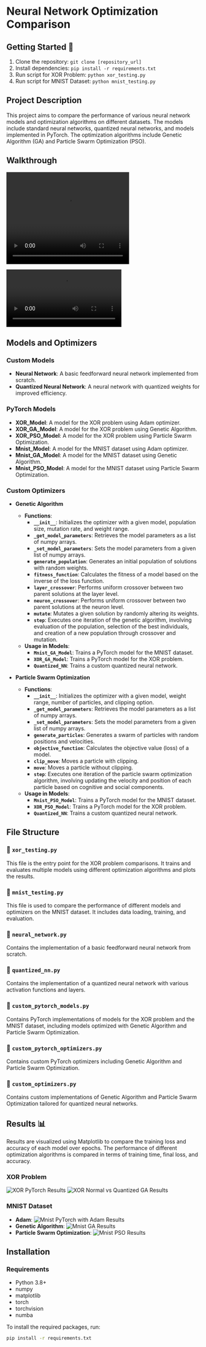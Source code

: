 # Neural Network Optimization Comparison

## Getting Started 🚀

1. Clone the repository: `git clone [repository_url]`
2. Install dependencies: `pip install -r requirements.txt`
3. Run script for XOR Problem: `python xor_testing.py`
4. Run script for MNIST Dataset: `python mnist_testing.py`

## Project Description

This project aims to compare the performance of various neural network models and optimization algorithms on different datasets. The models include standard neural networks, quantized neural networks, and models implemented in PyTorch. The optimization algorithms include Genetic Algorithm (GA) and Particle Swarm Optimization (PSO).

## Walkthrough
<video src="walkthrough.mkv" width="320" height="240" controls></video>

![Video walkthrough](walkthrough.mkv)

## Models and Optimizers

### Custom Models
- **Neural Network**: A basic feedforward neural network implemented from scratch.
- **Quantized Neural Network**: A neural network with quantized weights for improved efficiency.

### PyTorch Models
- **XOR_Model**: A model for the XOR problem using Adam optimizer.
- **XOR_GA_Model**: A model for the XOR problem using Genetic Algorithm.
- **XOR_PSO_Model**: A model for the XOR problem using Particle Swarm Optimization.
- **Mnist_Model**: A model for the MNIST dataset using Adam optimizer.
- **Mnist_GA_Model**: A model for the MNIST dataset using Genetic Algorithm.
- **Mnist_PSO_Model**: A model for the MNIST dataset using Particle Swarm Optimization.

### Custom Optimizers
- **Genetic Algorithm**
  - **Functions**:
    - **`__init__`**: Initializes the optimizer with a given model, population size, mutation rate, and weight range.
    - **`_get_model_parameters`**: Retrieves the model parameters as a list of numpy arrays.
    - **`_set_model_parameters`**: Sets the model parameters from a given list of numpy arrays.
    - **`generate_population`**: Generates an initial population of solutions with random weights.
    - **`fitness_function`**: Calculates the fitness of a model based on the inverse of the loss function.
    - **`layer_crossover`**: Performs uniform crossover between two parent solutions at the layer level.
    - **`neuron_crossover`**: Performs uniform crossover between two parent solutions at the neuron level.
    - **`mutate`**: Mutates a given solution by randomly altering its weights.
    - **`step`**: Executes one iteration of the genetic algorithm, involving evaluation of the population, selection of the best individuals, and creation of a new population through crossover and mutation.
  - **Usage in Models**:
    - **`Mnist_GA_Model`**: Trains a PyTorch model for the MNIST dataset.
    - **`XOR_GA_Model`**: Trains a PyTorch model for the XOR problem.
    - **`Quantized_NN`**: Trains a custom quantized neural network.

- **Particle Swarm Optimization**
  - **Functions**:
    - **`__init__`**: Initializes the optimizer with a given model, weight range, number of particles, and clipping option.
    - **`_get_model_parameters`**: Retrieves the model parameters as a list of numpy arrays.
    - **`_set_model_parameters`**: Sets the model parameters from a given list of numpy arrays.
    - **`generate_particles`**: Generates a swarm of particles with random positions and velocities.
    - **`objective_function`**: Calculates the objective value (loss) of a model.
    - **`clip_move`**: Moves a particle with clipping.
    - **`move`**: Moves a particle without clipping.
    - **`step`**: Executes one iteration of the particle swarm optimization algorithm, involving updating the velocity and position of each particle based on cognitive and social components.
  - **Usage in Models**:
    - **`Mnist_PSO_Model`**: Trains a PyTorch model for the MNIST dataset.
    - **`XOR_PSO_Model`**: Trains a PyTorch model for the XOR problem.
    - **`Quantized_NN`**: Trains a custom quantized neural network.

## File Structure

### 📄 `xor_testing.py`
This file is the entry point for the XOR problem comparisons. It trains and evaluates multiple models using different optimization algorithms and plots the results.

### 📄 `mnist_testing.py`
This file is used to compare the performance of different models and optimizers on the MNIST dataset. It includes data loading, training, and evaluation.

### 📄 `neural_network.py`
Contains the implementation of a basic feedforward neural network from scratch.

### 📄 `quantized_nn.py`
Contains the implementation of a quantized neural network with various activation functions and layers.

### 📄 `custom_pytorch_models.py`
Contains PyTorch implementations of models for the XOR problem and the MNIST dataset, including models optimized with Genetic Algorithm and Particle Swarm Optimization.

### 📄 `custom_pytorch_optimizers.py`
Contains custom PyTorch optimizers including Genetic Algorithm and Particle Swarm Optimization.

### 📄 `custom_optimizers.py`
Contains custom implementations of Genetic Algorithm and Particle Swarm Optimization tailored for quantized neural networks.

## Results 📊

Results are visualized using Matplotlib to compare the training loss and accuracy of each model over epochs. The performance of different optimization algorithms is compared in terms of training time, final loss, and accuracy.
### XOR Problem
![XOR PyTorch Results](XOR_Models.png)
![XOR Normal vs Quantized GA Results](XORNormalvsQuantGA.png)
### MNIST Dataset
- **Adam**:
  ![Mnist PyTorch with Adam Results](mnist_pytorch_adam.png)
- **Genetic Algorithm**:
  ![Mnist GA Results](mnist_pytorch_ga.png)
- **Particle Swarm Optimization**:
  ![Mnist PSO Results](mnist_pytorch_pso.png)

## Installation

### Requirements

- Python 3.8+
- numpy
- matplotlib
- torch
- torchvision
- numba

To install the required packages, run:

```sh
pip install -r requirements.txt
